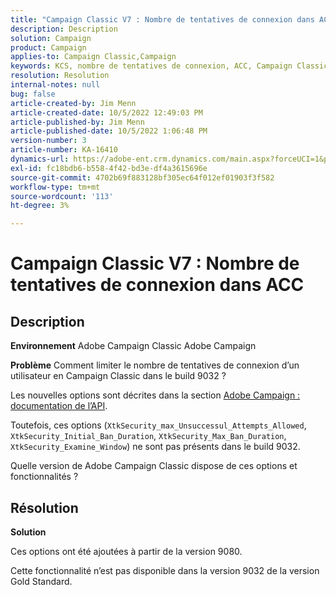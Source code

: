 ```yaml
---
title: "Campaign Classic V7 : Nombre de tentatives de connexion dans ACC"
description: Description
solution: Campaign
product: Campaign
applies-to: Campaign Classic,Campaign
keywords: KCS, nombre de tentatives de connexion, ACC, Campaign Classic V7, FAQ, Adobe Campaign Classic, Adobe Campaign
resolution: Resolution
internal-notes: null
bug: false
article-created-by: Jim Menn
article-created-date: 10/5/2022 12:49:03 PM
article-published-by: Jim Menn
article-published-date: 10/5/2022 1:06:48 PM
version-number: 3
article-number: KA-16410
dynamics-url: https://adobe-ent.crm.dynamics.com/main.aspx?forceUCI=1&pagetype=entityrecord&etn=knowledgearticle&id=ee011d13-ac44-ed11-bba1-000d3a3064b8
exl-id: fc18bdb6-b558-4f42-bd3e-df4a3615696e
source-git-commit: 4702b69f883128bf305ec64f012ef01903f3f582
workflow-type: tm+mt
source-wordcount: '113'
ht-degree: 3%

---
```


# Campaign Classic V7 : Nombre de tentatives de connexion dans ACC

## Description


<b>Environnement</b>
Adobe Campaign Classic Adobe Campaign

<b>Problème</b>
Comment limiter le nombre de tentatives de connexion d’un utilisateur en Campaign Classic dans le build 9032 ?

Les nouvelles options sont décrites dans la section [Adobe Campaign : documentation de l’API](https://experienceleague.adobe.com/developer/campaign-api/api/sm-session-Logon.html).

Toutefois, ces options (`XtkSecurity_max_Unsuccessul_Attempts_Allowed`, `XtkSecurity_Initial_Ban_Duration`, `XtkSecurity_Max_Ban_Duration`, `XtkSecurity_Examine_Window`) ne sont pas présents dans le build 9032.

Quelle version de Adobe Campaign Classic dispose de ces options et fonctionnalités ?


## Résolution


<b>Solution</b>

Ces options ont été ajoutées à partir de la version 9080.

Cette fonctionnalité n’est pas disponible dans la version 9032 de la version Gold Standard.
